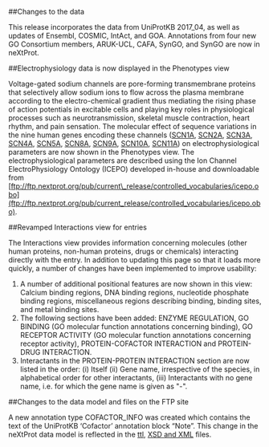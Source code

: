##Changes to the data

This release incorporates the data from UniProtKB 2017_04, as well as updates of Ensembl, COSMIC, IntAct, and GOA. Annotations from four new GO Consortium members, ARUK-UCL, CAFA, SynGO, and SynGO are now in neXtProt.

##Electrophysiology data is now displayed in the Phenotypes view

Voltage-gated sodium channels are pore-forming transmembrane proteins that selectively allow sodium ions to flow across the plasma membrane according to the electro-chemical gradient thus mediating the rising phase of action potentials in excitable cells and playing key roles in physiological processes such as neurotransmission, skeletal muscle contraction, heart rhythm, and pain sensation. The molecular effect of sequence variations in the nine human genes encoding these channels ([SCN1A](/entry/NX_P35498/phenotypes), [SCN2A](/entry/NX_Q99250/phenotypes), [SCN3A](/entry/NX_Q9NY46/phenotypes), [SCN4A](/entry/NX_P35499/phenotypes), [SCN5A](/entry/NX_Q14524/phenotypes), [SCN8A](/entry/NX_Q9UQD0/phenotypes), [SCN9A](/entry/NX_Q15858/phenotypes), [SCN10A](/entry/NX_Q9Y5Y9/phenotypes), [SCN11A](/entry/NX_Q9UI33/phenotypes)) on electrophysiological parameters are now shown in the Phenotypes view. The electrophysiological parameters are described using the Ion Channel ElectroPhysiology Ontology (ICEPO) developed in-house and downloadable from [ftp://ftp.nextprot.org/pub/current\_release/controlled_vocabularies/icepo.obo](ftp://ftp.nextprot.org/pub/current_release/controlled_vocabularies/icepo.obo).

##Revamped Interactions view for entries

The Interactions view provides information concerning molecules (other human proteins, non-human proteins, drugs or chemicals) interacting directly with the entry. In addition to updating this page so that it loads more quickly, a number of changes have been implemented to improve usability:
1.	A number of additional positional features are now shown in this view: Calcium binding regions, DNA binding regions, nucleotide phosphate binding regions, miscellaneous regions describing binding, binding sites, and metal binding sites.
2.	The following sections have been added: ENZYME REGULATION, GO BINDING (GO molecular function annotations concerning binding), GO RECEPTOR ACTIVITY (GO molecular function annotations concerning receptor activity), PROTEIN-COFACTOR INTERACTION and PROTEIN-DRUG INTERACTION.
3.	Interactants in the PROTEIN-PROTEIN INTERACTION section are now listed in the order: (i) Itself (ii) Gene name, irrespective of the species, in alphabetical order for other interactants, (iii) Interactants with no gene name, i.e. for which the gene name is given as "-".

##Changes to the data model and files on the FTP site

A new annotation type COFACTOR_INFO was created which contains the text of the UniProtKB ‘Cofactor’ annotation block “Note”. This change in the neXtProt data model is reflected in the [ttl](ftp://ftp.nextprot.org/pub/current_release/rdf/ttl/), [XSD and XML](ftp://ftp.nextprot.org/pub/current_release/xml/) files.

